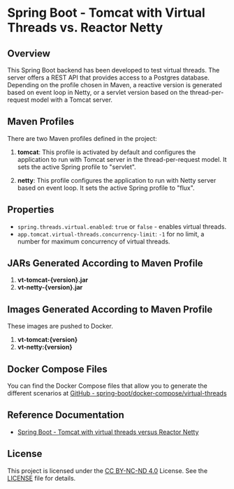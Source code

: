 # Spring Boot - Tomcat with Virtual Threads vs. Reactor Netty

## Overview
This Spring Boot backend has been developed to test virtual threads. 
The server offers a REST API that provides access to a Postgres database. 
Depending on the profile chosen in Maven, a reactive version is generated 
based on event loop in Netty, or a servlet version based on the thread-per-request model with a Tomcat server.

## Maven Profiles

There are two Maven profiles defined in the project:

1. **tomcat**: This profile is activated by default and configures the application to run with Tomcat server in the thread-per-request model. It sets the active Spring profile to "servlet".

2. **netty**: This profile configures the application to run with Netty server based on event loop. It sets the active Spring profile to "flux".

## Properties

- `spring.threads.virtual.enabled`: `true` or `false` - enables virtual threads.
- `app.tomcat.virtual-threads.concurrency-limit`: `-1` for no limit, a number for maximum concurrency of virtual threads.

## JARs Generated According to Maven Profile

1. **vt-tomcat-{version}.jar**
2. **vt-netty-{version}.jar**

## Images Generated According to Maven Profile

These images are pushed to Docker.

1. **vt-tomcat:{version}**
2. **vt-netty:{version}**

## Docker Compose Files

You can find the Docker Compose files that allow you to generate the different scenarios at [GitHub - spring-boot/docker-compose/virtual-threads](https://github.com/consolidando/spring-boot/tree/main/docker-compose/virtual-threads)

## Reference Documentation

- [Spring Boot - Tomcat with virtual threads versus Reactor Netty](https://diy.elmolidelanoguera.com/2024/02/spring-boot-virtual-threads-versus.html)

## License

This project is licensed under the [CC BY-NC-ND 4.0](https://creativecommons.org/licenses/by-nc-nd/4.0/) License. See the [LICENSE](LICENSE.md) file for details.
